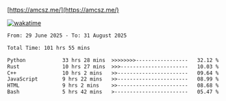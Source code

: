 [https://amcsz.me/](https://amcsz.me/)

[![wakatime](https://wakatime.com/badge/user/879aea6b-e969-410f-b0b6-2bb4510bea6f.svg)](https://wakatime.com/@879aea6b-e969-410f-b0b6-2bb4510bea6f)
<!--START_SECTION:waka-->

```txt
From: 29 June 2025 - To: 31 August 2025

Total Time: 101 hrs 55 mins

Python            33 hrs 28 mins  >>>>>>>>-----------------   32.12 %
Rust              10 hrs 27 mins  >>>----------------------   10.03 %
C++               10 hrs 2 mins   >>-----------------------   09.64 %
JavaScript        9 hrs 22 mins   >>-----------------------   08.99 %
HTML              9 hrs 2 mins    >>-----------------------   08.68 %
Bash              5 hrs 42 mins   >------------------------   05.47 %
```

<!--END_SECTION:waka-->
